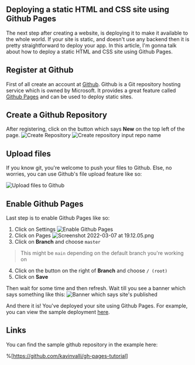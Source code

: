 ## Deploying a static HTML and CSS site using Github Pages

The next step after creating a website, is deploying it to make it available to the whole world. If your site is static, and doesn't use any backend then it is pretty straightforward to deploy your app. In this article, I'm gonna talk about how to deploy a static HTML and CSS site using Github Pages.

## Register at Github
First of all create an account at [Github](https://github.com). Github is a Git repository hosting service which is owned by Microsoft. It provides a great feature called [Github Pages](https://pages.github.com/) and can be used to deploy static sites.

## Create a Github Repository
After registering, click on the button which says **New** on the top left of the page.
![Create Repository](https://cdn.hashnode.com/res/hashnode/image/upload/v1646658807807/fwCbWx1D5.png)
![Create repository input repo name](https://cdn.hashnode.com/res/hashnode/image/upload/v1646659047191/thiI_txfo.png)

## Upload files
If you know git, you're welcome to push your files to Github. Else, no worries, you can use Github's file upload feature like so:

![Upload files to Github](https://cdn.hashnode.com/res/hashnode/image/upload/v1646660006991/qFS5mQjI3.gif)

## Enable Github Pages
Last step is to enable Github Pages like so:
1. Click on Settings
![Enable Github Pages](https://cdn.hashnode.com/res/hashnode/image/upload/v1646660144532/dL1RxpqQx.gif)
2. Click on Pages
![Screenshot 2022-03-07 at 19.12.05.png](https://cdn.hashnode.com/res/hashnode/image/upload/v1646660555903/nXO05pwgy.png)
3. Click on **Branch** and choose `master`
> This might be `main` depending on the default branch you're working on
4. Click on the button on the right of **Branch** and choose `/ (root)`
5. Click on **Save**

Then wait for some time and then refresh. Wait till you see a banner which says something like this:
![Banner which says site's published](https://cdn.hashnode.com/res/hashnode/image/upload/v1646660196232/zNk9oBA_c.png)

And there it is! You've deployed your site using Github Pages. For example, you can view the sample deployment [here](https://kavinvalli.github.io/gh-pages-tutorial/).

## Links
You can find the sample github repository in the example here:

%[https://github.com/kavinvalli/gh-pages-tutorial]

